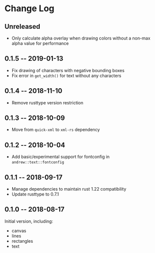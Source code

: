 # Change Log

## Unreleased

- Only calculate alpha overlay when drawing colors without a non-max alpha value for performance

## 0.1.5 -- 2019-01-13

- Fix drawing of characters with negative bounding boxes
- Fix error in `get_width()` for text without any characters

## 0.1.4 -- 2018-11-10

- Remove rusttype version restriction

## 0.1.3 -- 2018-10-09

- Move from `quick-xml` to `xml-rs` dependency 

## 0.1.2 -- 2018-10-04

- Add basic/experimental support for fontconfig in `andrew::text::fontconfig`

## 0.1.1 -- 2018-09-17

- Manage dependencies to maintain rust 1.22 compatibility
- Update rusttype to 0.7.1

## 0.1.0 -- 2018-08-17

Initial version, including:

- canvas
- lines
- rectangles
- text
